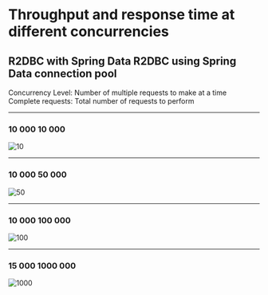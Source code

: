 # Throughput and response time at different concurrencies


## R2DBC with Spring Data R2DBC using Spring Data connection pool

Concurrency Level: Number of multiple requests to make at a time
Complete requests: Total number of requests to perform


---

### 10 000      10 000  

![10](https://user-images.githubusercontent.com/49294268/163528964-3e3a3780-de2b-4740-8490-9e32bb3f02b2.PNG)


---  


### 10 000      50 000  

![50](https://user-images.githubusercontent.com/49294268/163529011-92f321f5-49ce-4311-bf7e-4ef6134cc16a.PNG)


---  


### 10 000      100 000  

![100](https://user-images.githubusercontent.com/49294268/163529056-aa0165ad-fc35-4929-ba27-26b28221c4a4.png)


---  


### 15 000      1000 000  

![1000](https://user-images.githubusercontent.com/49294268/163529096-bba30d51-aa6e-4b7d-bbb2-7ff3f31ce757.PNG)